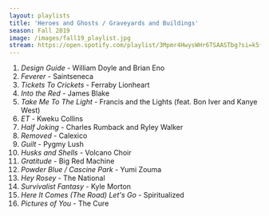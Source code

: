```yaml
---
layout: playlists
title: 'Heroes and Ghosts / Graveyards and Buildings'
season: Fall 2019
image: /images/fall19_playlist.jpg
stream: https://open.spotify.com/playlist/3Mpmr4HwysWHr6TSAASTbg?si=k5fLhjAKR2uxuVokAdrLvA
---
```


1. *Design Guide* - William Doyle and Brian Eno
2. *Feverer* - Saintseneca
3. *Tickets To Crickets* - Ferraby Lionheart
4. *Into the Red* - James Blake
5. *Take Me To The Light* - Francis and the Lights (feat. Bon Iver and Kanye West)
6. *ET* - Kweku Collins
7. *Half Joking* - Charles Rumback and Ryley Walker
8. *Removed* - Calexico
9. *Guilt* - Pygmy Lush
10. *Husks and Shells* - Volcano Choir
11. *Gratitude* - Big Red Machine
12. *Powder Blue / Cascine Park* - Yumi Zouma
13. *Hey Rosey* - The National
14. *Survivalist Fantasy* - Kyle Morton
15. *Here It Comes (The Road) Let's Go* - Spiritualized
16. *Pictures of You* - The Cure

